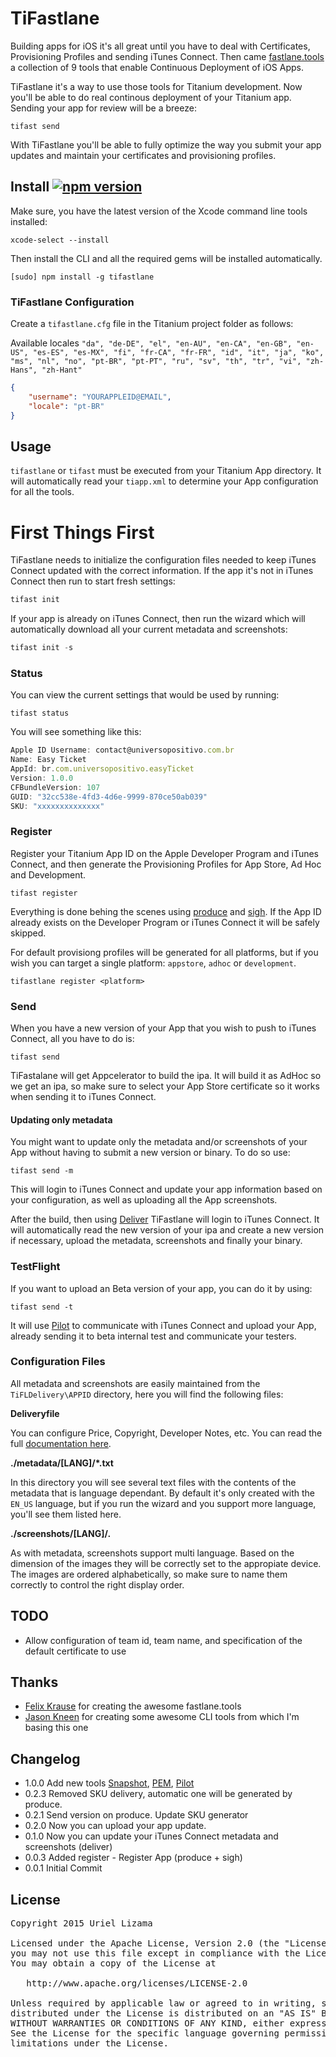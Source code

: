 # TiFastlane

Building apps for iOS it's all great until you have to deal with Certificates, Provisioning Profiles and sending iTunes Connect. Then came [fastlane.tools](https://fastlane.tools/) a collection of 9 tools that enable Continuous Deployment of iOS Apps.

TiFastlane it's a way to use those tools for Titanium development. Now you'll be able to do real continous deployment of your Titanium app. Sending your app for review will be a breeze:

	tifast send

With TiFastlane you'll be able to fully optimize the way you submit your app updates and maintain your certificates and provisioning profiles.


## Install [![npm version](https://badge.fury.io/js/tifastlane.svg)](http://badge.fury.io/js/tifastlane)

Make sure, you have the latest version of the Xcode command line tools installed:

	xcode-select --install

Then install the CLI and all the required gems will be installed automatically.

	[sudo] npm install -g tifastlane

### TiFastlane Configuration

Create a `tifastlane.cfg` file in the Titanium project folder as follows:

Available locales `"da", "de-DE", "el", "en-AU", "en-CA", "en-GB", "en-US", "es-ES", "es-MX", "fi", "fr-CA", "fr-FR", "id", "it", "ja", "ko", "ms", "nl", "no", "pt-BR", "pt-PT", "ru", "sv", "th", "tr", "vi", "zh-Hans", "zh-Hant"`
```json
{
	"username": "YOURAPPLEID@EMAIL",
	"locale": "pt-BR"
}
```

## Usage
`tifastlane` or `tifast` must be executed from your Titanium App directory. It will automatically read your `tiapp.xml` to determine your App configuration for all the tools.

# First Things First
TiFastlane needs to initialize the configuration files needed to keep iTunes Connect updated with the correct information. If the app it's not in iTunes Connect then run to start fresh settings:
```javascript
tifast init
```

If your app is already on iTunes Connect, then run the wizard which will automatically download all your current metadata and screenshots:
```javascript
tifast init -s
```

### Status
You can view the current settings that would be used by running:

	tifast status

You will see something like this:
```javascript
Apple ID Username: contact@universopositivo.com.br
Name: Easy Ticket
AppId: br.com.universopositivo.easyTicket
Version: 1.0.0
CFBundleVersion: 107
GUID: "32cc538e-4fd3-4d6e-9999-870ce50ab039"
SKU: "xxxxxxxxxxxxxx"
```

### Register
Register your Titanium App ID on the Apple Developer Program and iTunes Connect, and then generate the Provisioning Profiles for App Store, Ad Hoc and Development.

	tifast register

Everything is done behing the scenes using [produce](https://github.com/fastlane/produce) and [sigh](https://github.com/KrauseFx/sigh). If the App ID already exists on the Developer Program or iTunes Connect it will be safely skipped.

For default provisiong profiles will be generated for all platforms, but if you wish you can target a single platform: `appstore`, `adhoc` or `development`.

	tifastlane register <platform>

### Send

When you have a new version of your App that you wish to push to iTunes Connect, all you have to do is:

	tifast send

TiFastalane will get Appcelerator to build the ipa. It will build it as AdHoc so we get an ipa, so make sure to select your App Store certificate so it works when sending it to iTunes Connect.

#### Updating only metadata

You might want to update only the metadata and/or screenshots of your App without having to submit a new version or binary. To do so use:

	tifast send -m

This will login to iTunes Connect and update your app information based on your configuration, as well as uploading all the App screenshots.

After the build, then using [Deliver](https://github.com/KrauseFx/deliver) TiFastlane will login to iTunes Connect. It will automatically read the new version of your ipa and create a new version if necessary, upload the metadata, screenshots and finally your binary.

### TestFlight
If you want to upload an Beta version of your app, you can do it by using:

	tifast send -t

It will use [Pilot](https://github.com/KrauseFx/pilot) to communicate with iTunes Connect and upload your App, already sending it to beta internal test and communicate your testers.

### Configuration Files

All metadata and screenshots are easily maintained from the `TiFLDelivery\APPID` directory, here you will find the following files:

**Deliveryfile**

You can configure Price, Copyright, Developer Notes, etc. You can read the full [documentation here](https://github.com/KrauseFx/deliver/blob/master/Deliverfile.md).

**./metadata/[LANG]/*.txt**

In this directory you will see several text files with the contents of the metadata that is language dependant. By default it's only created with the `EN_US` language, but if you run the wizard and you support more language, you'll see them listed here.

**./screenshots/[LANG]/*.***

As with metadata, screenshots support multi language. Based on the dimension of the images they will be correctly set to the appropiate device. The images are ordered alphabetically, so make sure to name them correctly to control the right display order.

## TODO

* Allow configuration of team id, team name, and specification of the default certificate to use

##  Thanks

* [Felix Krause](https://github.com/KrauseFx) for creating the awesome fastlane.tools
* [Jason Kneen](https://github.com/jasonkneen) for creating some awesome CLI tools from which I'm basing this one

## Changelog
* 1.0.0 Add new tools [Snapshot](https://github.com/KrauseFx/snapshot), [PEM](https://github.com/fastlane/PEM), [Pilot](https://github.com/fastlane/pilot)
* 0.2.3 Removed SKU delivery, automatic one will be generated by produce.
* 0.2.1 Send version on produce. Update SKU generator
* 0.2.0 Now you can upload your app update.
* 0.1.0 Now you can update your iTunes Connect metadata and screenshots (deliver)
* 0.0.3 Added register - Register App (produce + sigh)
* 0.0.1 Initial Commit

## License

<pre>
Copyright 2015 Uriel Lizama

Licensed under the Apache License, Version 2.0 (the "License");
you may not use this file except in compliance with the License.
You may obtain a copy of the License at

   http://www.apache.org/licenses/LICENSE-2.0

Unless required by applicable law or agreed to in writing, software
distributed under the License is distributed on an "AS IS" BASIS,
WITHOUT WARRANTIES OR CONDITIONS OF ANY KIND, either express or implied.
See the License for the specific language governing permissions and
limitations under the License.
</pre>
